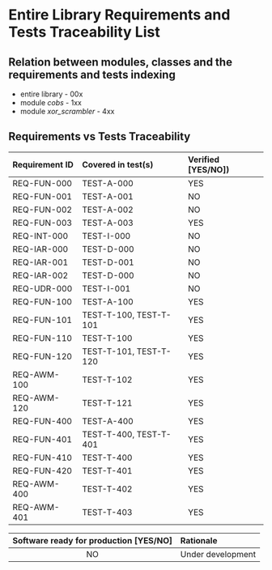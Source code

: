 # Entire Library Requirements and Tests Traceability List

## Relation between modules, classes and the requirements and tests indexing

* entire library - 00x
* module *cobs* - 1xx
* module *xor_scrambler* - 4xx

## Requirements vs Tests Traceability

| **Requirement ID** | **Covered in test(s)** | **Verified \[YES/NO\]**) |
| :----------------- | :--------------------- | :----------------------- |
| REQ-FUN-000        | TEST-A-000             | YES                      |
| REQ-FUN-001        | TEST-A-001             | NO                       |
| REQ-FUN-002        | TEST-A-002             | NO                       |
| REQ-FUN-003        | TEST-A-003             | YES                      |
| REQ-INT-000        | TEST-I-000             | NO                       |
| REQ-IAR-000        | TEST-D-000             | NO                       |
| REQ-IAR-001        | TEST-D-001             | NO                       |
| REQ-IAR-002        | TEST-D-000             | NO                       |
| REQ-UDR-000        | TEST-I-001             | NO                       |
| REQ-FUN-100        | TEST-A-100             | YES                      |
| REQ-FUN-101        | TEST-T-100, TEST-T-101 | YES                      |
| REQ-FUN-110        | TEST-T-100             | YES                      |
| REQ-FUN-120        | TEST-T-101, TEST-T-120 | YES                      |
| REQ-AWM-100        | TEST-T-102             | YES                      |
| REQ-AWM-120        | TEST-T-121             | YES                      |
| REQ-FUN-400        | TEST-A-400             | YES                      |
| REQ-FUN-401        | TEST-T-400, TEST-T-401 | YES                      |
| REQ-FUN-410        | TEST-T-400             | YES                      |
| REQ-FUN-420        | TEST-T-401             | YES                      |
| REQ-AWM-400        | TEST-T-402             | YES                      |
| REQ-AWM-401        | TEST-T-403             | YES                      |

| **Software ready for production \[YES/NO\]** | **Rationale**        |
| :------------------------------------------: | :------------------- |
| NO                                           | Under development    |
